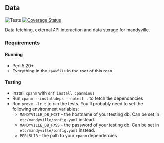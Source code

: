 ## Data

![Tests](https://github.com/sirgraystar/mandyville-data/actions/workflows/test.yml/badge.svg)
[![Coverage Status](https://coveralls.io/repos/github/sirgraystar/mandyville-data/badge.svg)](https://coveralls.io/github/sirgraystar/mandyville-data)

Data fetching, external API interaction and data storage for mandyville.

### Requirements

#### Running
* Perl 5.20+
* Everything in the `cpanfile` in the root of this repo

#### Testing
* Install `cpanm` with `dnf install cpanminus`
* Run `cpanm --installdeps --notest .` to fetch the dependancies
* Run `prove -lr t` to run the tests. You'll probably need to set the
  following environment variables:
  * `MANDYVILLE_DB_HOST` - the hostname of your testing db. Can be set
    in `etc/mandyville/config.yaml` instead.
  * `MANDYVILLE_DB_PASS` - the password of your testing db. Can be set
    in `etc/mandyville/config.yaml` instead.
  * `PERL5LIB` - the path to your `cpanm` dependencies 

